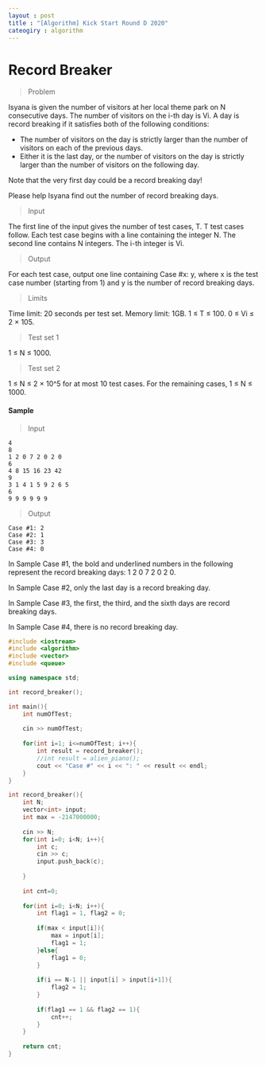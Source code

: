 ```yaml
---
layout : post
title : "[Algorithm] Kick Start Round D 2020"
cateogiry : algorithm
---
```


# Record Breaker

> Problem

Isyana is given the number of visitors at her local theme park on N consecutive days. The number of visitors on the i-th day is Vi. A day is record breaking if it satisfies both of the following conditions:

- The number of visitors on the day is strictly larger than the number of visitors on each of the previous days.
- Either it is the last day, or the number of visitors on the day is strictly larger than the number of visitors on the following day.

Note that the very first day could be a record breaking day!


Please help Isyana find out the number of record breaking days.

> Input

The first line of the input gives the number of test cases, T. T test cases follow. Each test case begins with a line containing the integer N. The second line contains N integers. The i-th integer is Vi.

> Output

For each test case, output one line containing Case #x: y, where x is the test case number (starting from 1) and y is the number of record breaking days.

> Limits

Time limit: 20 seconds per test set.
Memory limit: 1GB.
1 ≤ T ≤ 100.
0 ≤ Vi ≤ 2 × 105.

> Test set 1

1 ≤ N ≤ 1000.

> Test set 2

1 ≤ N ≤ 2 × 10^5 for at most 10 test cases.
For the remaining cases, 1 ≤ N ≤ 1000.

#### Sample

> Input
``` 	 
4
8
1 2 0 7 2 0 2 0
6
4 8 15 16 23 42
9
3 1 4 1 5 9 2 6 5
6
9 9 9 9 9 9
```

> Output

```
Case #1: 2
Case #2: 1
Case #3: 3
Case #4: 0
```

  
In Sample Case #1, the bold and underlined numbers in the following represent the record breaking days: 1 2 0 7 2 0 2 0.

In Sample Case #2, only the last day is a record breaking day.

In Sample Case #3, the first, the third, and the sixth days are record breaking days.

In Sample Case #4, there is no record breaking day.

```c++
#include <iostream>
#include <algorithm>
#include <vector>
#include <queue>

using namespace std;

int record_breaker();

int main(){
    int numOfTest;
    
    cin >> numOfTest;
    
    for(int i=1; i<=numOfTest; i++){
        int result = record_breaker();
        //int result = alien_piano();
        cout << "Case #" << i << ": " << result << endl;
    }
}

int record_breaker(){
    int N;
    vector<int> input;
    int max = -2147000000;
    
    cin >> N;
    for(int i=0; i<N; i++){
        int c;
        cin >> c;
        input.push_back(c);
            
    }
    
    int cnt=0;
    
    for(int i=0; i<N; i++){
        int flag1 = 1, flag2 = 0;
        
        if(max < input[i]){
            max = input[i];
            flag1 = 1;
        }else{
            flag1 = 0;
        }
        
        if(i == N-1 || input[i] > input[i+1]){
            flag2 = 1;
        }
        
        if(flag1 == 1 && flag2 == 1){
            cnt++;
        }
    }
    
    return cnt;
}
```
